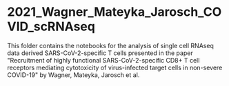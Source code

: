 # 2021_Wagner_Mateyka_Jarosch_COVID_scRNAseq
This folder contains the notebooks for the analysis of single cell RNAseq data derived SARS-CoV-2-specific T cells presented in the paper "Recruitment of highly functional SARS-CoV-2-specific CD8+ T cell receptors mediating cytotoxicity of virus-infected target cells in non-severe COVID-19" by Wagner, Mateyka, Jarosch et al.
